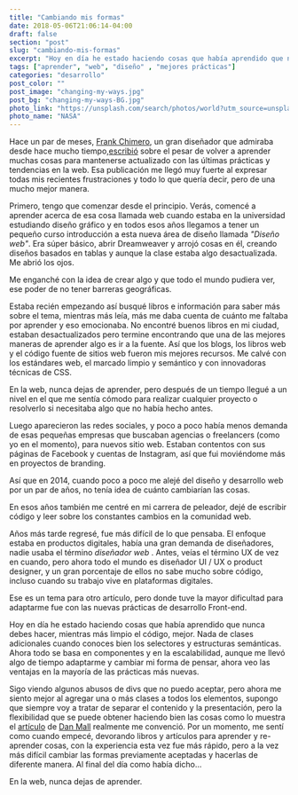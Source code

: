```yaml
---
title: "Cambiando mis formas"
date: 2018-05-06T21:06:14-04:00
draft: false
section: "post"
slug: "cambiando-mis-formas"
excerpt: "Hoy en día he estado haciendo cosas que había aprendido que nunca debes hacer, mientras más limpio el código, mejor. Nada de clases adicionales cuando conoces bien los selectores y estructuras semánticas. Ahora todo se basa en componentes y en la escalabilidad que me tomó tiempo adaptarme."
tags: ["aprender", "web", "diseño" , "mejores prácticas"]
categories: "desarrollo"
post_color: ""
post_image: "changing-my-ways.jpg"
post_bg: "changing-my-ways-BG.jpg"
photo_link: "https://unsplash.com/search/photos/world?utm_source=unsplash&utm_medium=referral&utm_content=creditCopyText"
photo_name: "NASA"
---
```

Hace un par de meses, [Frank Chimero](http://frankchimero.com/), un gran diseñador que admiraba desde hace mucho tiempo,[escribió](http://frankchimero.com/writing/everything-easy-is-hard-again/) sobre el pesar de volver a aprender muchas cosas para mantenerse actualizado con las últimas prácticas y tendencias en la web. Esa publicación me llegó muy fuerte al expresar todas mis recientes frustraciones y todo lo que quería decir, pero de una mucho mejor manera.

Primero, tengo que comenzar desde el principio.
Verás, comencé a aprender acerca de esa cosa llamada web cuando estaba en la universidad estudiando diseño gráfico y en todos esos años llegamos a tener un pequeño curso introducción a esta nueva área de diseño llamada _"Diseño web"_. Era súper básico, abrir Dreamweaver y arrojó cosas en él, creando diseños basados en tablas y aunque la clase estaba algo desactualizada. Me abrió los ojos.

Me enganché con la idea de crear algo y que todo el mundo pudiera ver, ese poder de no tener barreras geográficas.

Estaba recién empezando así busqué libros e información para saber más sobre el tema, mientras más leía, más me daba cuenta de cuánto me faltaba por aprender y eso emocionaba. No encontré buenos libros en mi ciudad, estaban desactualizados pero termine encontrando que una de las mejores maneras de aprender algo es ir a la fuente. Así que los blogs, los libros web y el código fuente de sitios web fueron mis mejores recursos. Me calvé con los estándares web, el marcado limpio y semántico y con innovadoras técnicas de CSS.

En la web, nunca dejas de aprender, pero después de un tiempo llegué a un nivel en el que me sentía cómodo para realizar cualquier proyecto o resolverlo si necesitaba algo que no había hecho antes.

Luego aparecieron las redes sociales, y poco a poco había menos demanda de esas pequeñas empresas que buscaban agencias o freelancers (como yo en el momento), para nuevos sitio web. Estaban contentos con sus páginas de Facebook y cuentas de Instagram, así que fui moviéndome más en proyectos de branding.

Así que en 2014, cuando poco a poco me alejé del diseño y desarrollo web por un par de años, no tenía idea de cuánto cambiarían las cosas.

En esos años también me centré en mi carrera de peleador,  dejé de escribir código y leer sobre los constantes cambios en la comunidad web.

Años más tarde regresé, fue más difícil de lo que pensaba. El enfoque estaba en productos digitales, había una gran demanda de diseñadores,  nadie usaba el término _diseñador web_ . Antes, veías el término UX de vez en cuando, pero ahora todo el mundo es diseñador UI / UX o product designer, y un gran porcentaje de ellos no sabe mucho sobre código, incluso cuando su trabajo vive en plataformas digitales.

Ese es un tema para otro artículo, pero donde tuve la mayor dificultad para adaptarme fue con las nuevas prácticas de desarrollo Front-end.

Hoy en día he estado haciendo cosas que había aprendido que nunca debes hacer, mientras más limpio el código, mejor. Nada de clases adicionales cuando conoces bien los selectores y estructuras semánticas. Ahora todo se basa en componentes y en la escalabilidad, aunque me llevó algo de tiempo adaptarme y cambiar mi forma de pensar, ahora veo las ventajas en la mayoría de las prácticas más nuevas.

Sigo viendo algunos abusos de divs que no puedo aceptar, pero ahora me siento mejor al agregar una o más clases a todos los elementos, supongo que siempre voy a tratar de separar el contenido y la presentación, pero la flexibilidad que se puede obtener haciendo bien las cosas como lo muestra el [artículo](http://danmall.me/articles/cooking-with-design-systems/) de [Dan Mall](http://danmall.me/) realmente me convenció.  Por un momento, me sentí como cuando empecé, devorando libros y artículos para aprender y re-aprender cosas, con la experiencia esta vez fue más rápido, pero a la vez más difícil cambiar las formas previamente aceptadas y hacerlas de diferente manera. Al final del día como había dicho...

En la web, nunca dejas de aprender.
